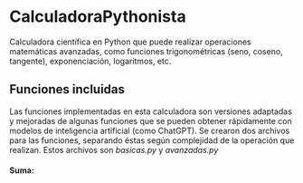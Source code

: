 # CalculadoraPythonista
Calculadora científica en Python que puede realizar operaciones matemáticas avanzadas, como funciones trigonométricas (seno, coseno, tangente), exponenciación, logaritmos, etc.

## Funciones incluidas

Las funciones implementadas en esta calculadora son versiones adaptadas y mejoradas de algunas funciones que se pueden obtener rápidamente con modelos de inteligencia artificial (como ChatGPT). Se crearon dos archivos para las funciones, separando éstas según complejidad de la operación que realizan. Estos archivos son *basicas.py* y *avanzadas.py* 

#### Suma: 
